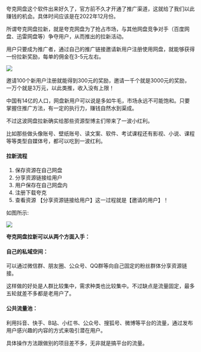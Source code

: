 夸克网盘这个软件出来好久了，官方前不久才开通了推广渠道，这就给了我们以此赚钱的机会。具体时间应该是在2022年12月份。

所谓夸克网盘拉新，就是夸克网盘为了抢占市场，与其他网盘竞争对手（百度网盘、迅雷网盘等）争夺用户，从而推出的拉新活动。

用户只要成为推广者，通过自己的推广链接邀请新用户注册使用网盘，就能够获得一份拉新奖励，每单的佣金在3-5元左右。

![](https://img.kancloud.cn/0b/36/0b365eaa878501ec91e0b0be3f6d1238_440x842.png)

邀请100个新用户注册就能得到300元的奖励，邀请一千个就是3000元的奖励，一万个就是3万元，以此类推，收入没有上限！

中国有14亿的人口，网盘新用户可以说是多如牛毛，市场永远不可能饱和。只要掌握住推广方法，有一定的执行力，赚钱自然水到渠成。

不过这波网盘拉新确实给那些资源型博主们带来了一波小红利。

比如那些做头像账号、壁纸账号、读文案、软件、考试课程还有影视、小说、课程等等类型自媒体号，都可以吃到一波红利。

#### 拉新流程

1. 保存资源在自己网盘
2. 分享资源链接给用户
3. 用户保存在自己网盘内
4. 注册下载夸克
5. 查看资源
【分享资源链接给用户】这一过程就是【邀请的用户】！

如图所示:

![](https://img.kancloud.cn/fb/3b/fb3b196cc98e89b0869a4c7259da6c76_1080x585.png)

**夸克网盘拉新可以从两个方面入手：**

#### 自己的私域空间：

可以通过微信群、朋友圈、公众号、QQ群等向自己固定的粉丝群体分享资源链接。

这样做的好处是人群比较集中，需求种类也比较集中。不过缺点是流量固定，最多五轮就差不多都是老用户了。

#### 公共流量池：

利用抖音、快手、B站、小红书、公众号、搜狐号、微博等平台的流量，通过发布用户感兴趣的内容的方式来吸引潜在用户。

具体操作方法跟做别的项目差不多，无非就是搞平台的流量。